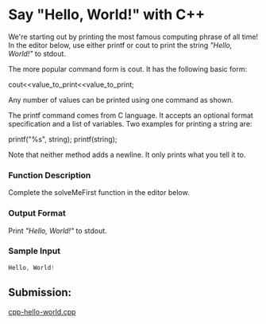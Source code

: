 # Say "Hello, World!" with C++

We're starting out by printing the most famous computing phrase of all time! In the editor below, use either printf or cout to print the string *"Hello, World!"* to stdout.

The more popular command form is cout. It has the following basic form:

cout<<value_to_print<<value_to_print;

Any number of values can be printed using one command as shown.

The printf command comes from C language. It accepts an optional format specification and a list of variables. Two examples for printing a string are:

printf("%s", string); printf(string);

Note that neither method adds a newline. It only prints what you tell it to.

### Function Description

Complete the solveMeFirst function in the editor below.


### Output Format

Print *"Hello, World!"* to stdout.

### Sample Input

~~~c++
Hello, World!

~~~


## Submission:

[cpp-hello-world.cpp](https://github.com/danipishinin/HackerRank/blob/main/c++/hello-world.cpp)
